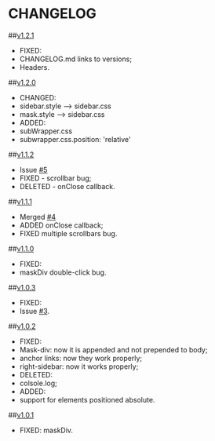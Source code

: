 CHANGELOG
============

##[v1.2.1](https://github.com/dcdeiv/simple-sidebar/releases/tag/v1.2.1)
* FIXED:
 * CHANGELOG.md links to versions;
 * Headers.

##[v1.2.0](https://github.com/dcdeiv/simple-sidebar/releases/tag/v1.2.0)
* CHANGED:
 * sidebar.style --> sidebar.css
 * mask.style --> sidebar.css
* ADDED:
 * subWrapper.css
 * subwrapper.css.position: 'relative'

##[v1.1.2](https://github.com/dcdeiv/simple-sidebar/releases/tagv/1.1.2)
* Issue [#5](https://github.com/dcdeiv/simple-sidebar/issues/5)
 * FIXED - scrollbar bug;
 * DELETED - onClose callback.

##[v1.1.1](https://github.com/dcdeiv/simple-sidebar/releases/tag/v/1.1.1)
* Merged [#4](https://github.com/dcdeiv/simple-sidebar/pull/4)
 * ADDED onClose callback;
 * FIXED multiple scrollbars bug.

##[v1.1.0](https://github.com/dcdeiv/simple-sidebar/releases/tag/v1.1.0)
* FIXED:
 * maskDiv double-click bug. 

##[v1.0.3](https://github.com/dcdeiv/simple-sidebar/releases/tag/v1.0.3)
* FIXED:
 * Issue [#3](https://github.com/dcdeiv/simple-sidebar/issues/3).

##[v1.0.2](https://github.com/dcdeiv/simple-sidebar/releases/tag/v1.0.2)
* FIXED:
 * Mask-div: now it is appended and not prepended to body;
 * anchor links: now they work properly;
 * right-sidebar: now it works properly;
* DELETED:
 * colsole.log;
* ADDED:
 * support for elements positioned absolute.

##[v1.0.1](https://github.com/dcdeiv/simple-sidebar/releases/tag/v1.0.1)
* FIXED: maskDiv.
